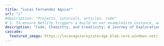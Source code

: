 ```yaml
---
title: "Lucas Fernandes Aguiar"
url: "/"
#description: "Projects, tutorials, articles, code"
# 1. To ensure Netlify triggers a build on our exampleSite instance, we need to change a file in the exampleSite directory.
description: "Code, Chemistry, and Creativity: A Journey of Exploration"
cascade:
  featured_image: https://lucasaguiarxyzstorage.blob.core.windows.net/images/jigar-panchal-ME1_AXA5lAM-unsplash.jpg
---
```


